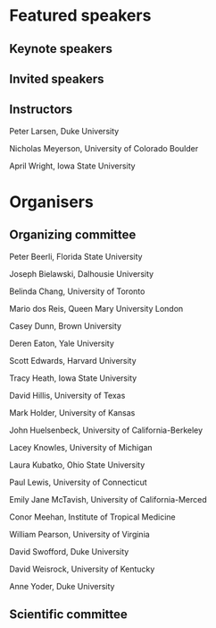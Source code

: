 # Featured speakers

## Keynote speakers


## Invited speakers


## Instructors
Peter Larsen, Duke University

Nicholas Meyerson, University of Colorado Boulder

April Wright, Iowa State University 



# Organisers


## Organizing committee


Peter Beerli, Florida State University

Joseph Bielawski, Dalhousie University

Belinda Chang, University of Toronto

Mario dos Reis, Queen Mary University London

Casey Dunn, Brown University

Deren Eaton, Yale University

Scott Edwards, Harvard University

Tracy Heath, Iowa State University

David Hillis, University of Texas

Mark Holder, University of Kansas

John Huelsenbeck, University of California-Berkeley

Lacey Knowles, University of Michigan

Laura Kubatko, Ohio State University

Paul Lewis, University of Connecticut

Emily Jane McTavish, University of California-Merced

Conor Meehan, Institute of Tropical Medicine

William Pearson, University of Virginia

David Swofford, Duke University

David Weisrock, University of Kentucky

Anne Yoder, Duke University 
## Scientific committee
